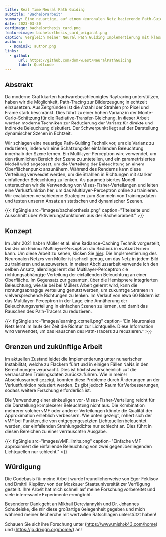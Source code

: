 ```yaml
---
title: Real Time Neural Path Guiding
subtitle: "Bachelorarbeit"
summary: Eine neuartige, auf einem Neuronalen Netz basierende Path-Guiding Technik für echtzeit Path-Tracing. Ein kleines Neuronales Netz wird online trainiert um die eingehende Beleuchtung an Oberflächen in der Szene zu approximieren. Diese Informationen werden zum Path-Guiding der Strahlen in zukünftigen Bildern verwendet.
date: 2023-03-30
cardimage: bachelorthesis_card.png
featureimage: bachelorthesis_card_original.png
caption: Vergleich meiner Neural Path Guiding Implementierung mit klassischem Path-Tracing (links) und dem SOTA RTXDI von Nvidia (rechts).
authors:
  - Dominik: author.png
links:
  - github: 
      url: https://github.com/dom-wuest/NeuralPathGuiding
      label: Quellcode
---
```


## Abstrakt
Da moderne Grafikkarten hardwarebeschleunigtes Raytracing unterstützen, haben wir die Möglichkeit, Path-Tracing zur Bilderzeugung in echtzeit einzusetzen. Aus Zeitgründen ist die Anzahl der Strahlen pro Pixel und Frame stark beschränkt. Dies führt zu einer hohen Varianz in der Monte-Carlo-Schätzung für die Radiative-Transfer-Gleichung. In dieser Arbeit werden moderne Techniken zur Reduzierung der Varianz für direkte und indirekte Beleuchtung diskutiert. Der Schwerpunkt liegt auf der Darstellung dynamischer Szenen in Echtzeit.

Wir schlagen eine neuartige Path-Guiding Technik vor, um die Varianz zu reduzieren, indem wir eine Schätzung der einfallenden Beleuchtung innerhalb der Szene lernen. Ein Multilayer-Perceptron wird verwendet, um den räumlichen Bereich der Szene zu unteteilen, und ein parametrisiertes Modell wird angepasst, um die Verteilung der Beleuchtung an einem Oberflächenpunkt anzunähern. Während des Renderns kann diese Verteilung verwendet werden, um die Strahlen in Richtungen mit starker einfallender Beleuchtung zu lenken. Als parametrisiertes Modell untersuchen wir die Verwendung von Mises-Fisher-Verteilungen und leiten eine Verlustfunktion her, um das Multilayer-Perceptron online zu trainieren. Wir evaluieren verschiedene Strategien zum Sammeln von Trainingsdaten und testen unseren Ansatz an statischen und dynamischen Szenen.

{{< figSingle src="images/bachelorthesis.png" caption="Titelseite und Ausschnitt über Aktivierungsfunktionen aus der Bachelorarbeit." >}}

## Konzept
Im Jahr 2021 haben Müller et al. eine Radiance-Caching Technik vorgestellt, bei der ein kleines Multilayer-Perceptron die Radianz in echtzeit lernen kann. Um diese Arbeit zu sehen, klicken Sie [hier](https://research.nvidia.com/publication/2021-06_real-time-neural-radiance-caching-path-tracing). Die Implementierung des Neuronalen Netzes von Müller ist schnell genug, um das Netz in jedem Bild zu trainieren und auszuwerten. In meiner Abchlussarbeit verwende ich den selben Ansatz, allerdings lernt das Multilayer-Perceptron die richtungsabhängige Verteilung der einfallenden Beleuchtung an einer Oberfläche. Im Gegensatz zur gesamten, über die Hemisphere integrierten Beleuchtung, wie sie bei bei Müllers Arbeit gelernt wird, kann die richtungsabhägige Verteilung genutzt werden, um zukünftige Strahlen in vielversprechende Richtungen zu lenken. Im Verlauf von etwa 60 Bildern ist das Multilayer-Perceptron in der Lage, eine Annäherung der Beleuchtungsverteilung in einfachen Szenen zu lernen, und damit das Rauschen des Path-Tracers zu reduzieren.

{{< figSingle src="images/learning_cornell.png" caption="Ein Neuronales Netz lernt im laufe der Zeit die Richtun zur Lichtquelle. Diese Information wird verwendet, um das Rauschen des Path-Tracers zu reduzieren." >}}

## Grenzen und zukünftige Arbeit
Im aktuellen Zustand leidet die Implementierung unter numerischer Instabilität, welche zu Flackern führt und in einigen Fällen NaNs in den Berechnungen verursacht. Dies ist höchstwahrscheinlich auf die verrauschten Trainingsdaten zurückzuführen. Wie in meiner Abschlussarbeit gezeigt, konnten diese Probleme durch Änderungen an der Verlustfunktion reduziert werden. Es gibt jedoch Raum für Verbesserungen, sodass weitere Forschung erforderlich ist.

Die Verwendung einer einkeuligen von-Mises-Fisher-Verteilung reicht für die Darstellung komplexerer Beleuchtung nicht aus. Die Kombination mehrerer solcher vMF oder anderer Verteilungen könnte die Qualität der Approximation erheblich verbessern. Wie unten gezeigt, nähert sich der vMF bei Punkten, die von entgegengesetzten Lichtquellen beleuchtet werden, der einfallenden Strahlungsdichte nur schlecht an. Dies führt in diesen Bereichen zu einer verrauschten Ausgabe.

{{< figSingle src="images/vMF_limits.png" caption="Einfache vMF approximiert die einfallende Beleuchtung von zwei gegenüberliegenden Lichtquellen nur schlecht." >}}

## Würdigung

Die Codebasis für meine Arbeit wurde freundlicherweise von Egor Feklisov und Dmitrii Klepikov von der Moskauer Staatsuniversität zur Verfügung gestellt. Ihre Arbeit hat mich schnell auf meine Forschung vorbereitet und viele interessante Experimente ermöglicht.

Besonderer Dank geht an Mikhail Dereviannykh und Dr. Johannes Schudeiske, die mir diese großartige Gelegenheit gegeben und mich während meiner Recherche mit wertvollen Ratschlägen unterstützt haben!

Schauen Sie sich ihre Forschung unter (https://www.mishok43.com/home) und (https://jo.dreggn.org/home/) an!